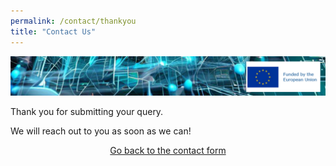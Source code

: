 ```yaml
---
permalink: /contact/thankyou
title: "Contact Us"
---
```


<img class="page__hero-image" src="/assets/images/header+EU_rescale.jpg" alt="{{ site.title }}">

Thank you for submitting your query. 

We will reach out to you as soon as we can!

<center><a href="{{ site.baseurl }}/contact">Go back to the contact form</a></center>